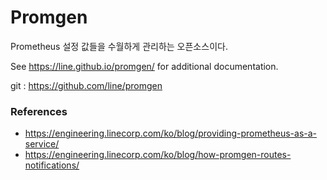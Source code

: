 # Promgen

Prometheus 설정 값들을 수월하게 관리하는 오픈소스이다. 

See https://line.github.io/promgen/ for additional documentation.


git : https://github.com/line/promgen



### References

- https://engineering.linecorp.com/ko/blog/providing-prometheus-as-a-service/
- https://engineering.linecorp.com/ko/blog/how-promgen-routes-notifications/
